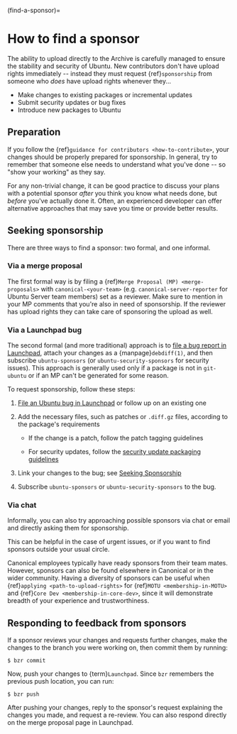 (find-a-sponsor)=
# How to find a sponsor


The ability to upload directly to the Archive is carefully managed to ensure
the stability and security of Ubuntu. New contributors don't have upload rights
immediately -- instead they must request {ref}`sponsorship` from someone who
*does* have upload rights whenever they...

- Make changes to existing packages or incremental updates
- Submit security updates or bug fixes
- Introduce new packages to Ubuntu


## Preparation

If you follow the {ref}`guidance for contributors <how-to-contribute>`, your
changes should be properly prepared for sponsorship. In general, try to remember
that someone else needs to understand what you've done -- so "show your working"
as they say.

For any non-trivial change, it can be good practice to discuss your plans with
a potential sponsor *after* you think you know what needs done, but *before*
you've actually done it. Often, an experienced developer can offer
alternative approaches that may save you time or provide better results.


## Seeking sponsorship

There are three ways to find a sponsor: two formal, and one informal.


### Via a merge proposal

The first formal way is by filing a {ref}`Merge Proposal (MP) <merge-proposals>`
with `canonical-<your-team>` (e.g. `canonical-server-reporter` for Ubuntu Server
team members) set as a reviewer. Make sure to mention in your MP comments that 
you're also in need of sponsorship. If the reviewer has upload rights they can
take care of sponsoring the upload as well.


### Via a Launchpad bug

The second formal (and more traditional) approach is to
[file a bug report in Launchpad](https://bugs.launchpad.net/ubuntu/+filebug),
attach your changes as a {manpage}`debdiff(1)`, and then subscribe
`ubuntu-sponsors` (or `ubuntu-security-sponsors` for security issues). This
approach is generally used only if a package is not in `git-ubuntu` or if an MP
can't be generated for some reason.

To request sponsorship, follow these steps:

1. [File an Ubuntu bug in Launchpad](https://bugs.launchpad.net/ubuntu/+filebug)
   or follow up on an existing one

1. Add the necessary files, such as patches or `.diff.gz` files, according to
   the package's requirements
   
   * If the change is a patch, follow the patch tagging guidelines
   
   * For security updates, follow the
     [security update packaging guidelines](https://wiki.ubuntu.com/SecurityTeam/UpdatePreparation#Packaging)

1. Link your changes to the bug; see
   [Seeking Sponsorship](https://wiki.ubuntu.com/DistributedDevelopment/Documentation/SeekingSponsorship)

1. Subscribe `ubuntu-sponsors` or `ubuntu-security-sponsors` to the bug.


### Via chat

Informally, you can also try approaching possible sponsors via chat or email
and directly asking them for sponsorship.

This can be helpful in the case of urgent issues, or if you want to find
sponsors outside your usual circle.

Canonical employees typically have ready sponsors from their team mates.
However, sponsors can also be found elsewhere in Canonical or in the wider
community. Having a diversity of sponsors can be useful when
{ref}`applying <path-to-upload-rights>` for {ref}`MOTU <membership-in-MOTU>`
and {ref}`Core Dev <membership-in-core-dev>`,
since it will demonstrate breadth of your experience and trustworthiness.


## Responding to feedback from sponsors

If a sponsor reviews your changes and requests further changes, make the
changes to the branch you were working on, then commit them by running:

```none
$ bzr commit
```

Now, push your changes to {term}`Launchpad`. Since `bzr` remembers the previous
push location, you can run:

```none
$ bzr push
```

After pushing your changes, reply to the sponsor's request explaining the
changes you made, and request a re-review. You can also respond directly on the
merge proposal page in Launchpad.

